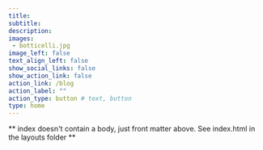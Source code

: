 ```yaml
---
title: 
subtitle: 
description:   
images:
 - botticelli.jpg
image_left: false
text_align_left: false
show_social_links: false
show_action_link: false
action_link: /blog
action_label: ""
action_type: button # text, button
type: home
---
```


** index doesn't contain a body, just front matter above.
See index.html in the layouts folder **

 









